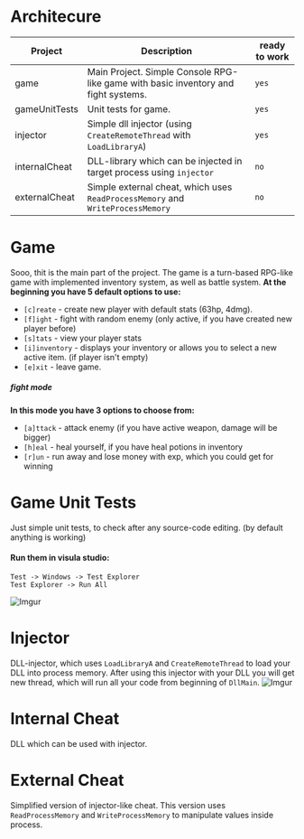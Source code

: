 # Architecure
| Project | Description |ready to work|
| ------ | -------------|-------------|
| game | Main Project. Simple Console RPG-like game with basic inventory and fight systems. | ```yes```|
| gameUnitTests | Unit tests for game. | ```yes``` |
| injector | Simple dll injector (using ```CreateRemoteThread``` with ```LoadLibraryA```)  | ```yes```|
| internalCheat | DLL-library which can be injected in target process using ```injector``` | ```no```|
| externalCheat | Simple external cheat, which uses ```ReadProcessMemory``` and ```WriteProcessMemory``` | ```no```
 # Game
Sooo, thit is the main part of the project. The game is a turn-based RPG-like game with implemented inventory system, as well as battle system. 
__At the beginning you have 5 default options to use:__
- ```[c]reate``` - create new player with default stats (63hp, 4dmg). 
- ```[f]ight``` - fight with random enemy (only active, if you have created new player before)
- ```[s]tats``` - view your player stats
- ```[i]inventory``` - displays your inventory or allows you to select a new active item. (if player isn't empty)
- ```[e]xit``` - leave game.
##### fight mode
__In this mode you have 3 options to choose from:__
- ```[a]ttack``` - attack enemy (if you have active weapon, damage will be bigger)
- ```[h]eal``` - heal yourself, if you have heal potions in inventory
- ```[r]un``` - run away and lose money with exp, which you could get for winning
# Game Unit Tests
Just simple unit tests, to check after any source-code editing. (by default anything is working)
#### Run them in visula studio: 
    Test -> Windows -> Test Explorer
    Test Explorer -> Run All
![Imgur](https://i.imgur.com/wV9JVZG.png)
# Injector
DLL-injector, which uses ```LoadLibraryA``` and ```CreateRemoteThread``` to load your DLL into process memory. After using this injector with your DLL you will get new thread, which will run all your code from beginning of ```DllMain```.
![Imgur](https://i.imgur.com/XlLDUwZ.png)
# Internal Cheat
DLL which can be used with injector.
# External Cheat
Simplified version of injector-like cheat.
This version uses ```ReadProcessMemory``` and ```WriteProcessMemory``` to manipulate values inside process.

